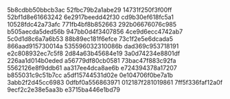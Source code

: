 5b8cdbb50bbcb3ac
52fbc79b2a1abe29
14731f250f3f00ff
52bf1d8e61663242
6e2917beedd42f30
cd9b30ef618fc5a1
10528fdc42a73afc
771fb4bf8b852663
292b06676076c985
b505aecda5ded56b
947bb0d4f3407856
4ce9d6ecc4742ab7
5c0d1d8c6a7a6b53
88b89ec181f6efce
73c1f2e5e6dcada5
866aad915730014a
535596032310086b
dad369c953718191
e2c808932ec7c5f8
2d84a63b45684e19
3a0d74234e8801df
226aa1d014b0eded
a56779df80cb0581
73bac47f883c92fa
5562126e8f9ddb61
aa317ee4dca8ae6b
e724394378a17207
b855031c9c51b7cc
a5df15744531d02e
0e104706f0be7a1b
3abb2f2d45cc6983
0dfbf0a556863971
012187f281019861
7ff5f336faf12a0f
9ecf2c2e38e5aa3b
e3715ba446e1bd79
